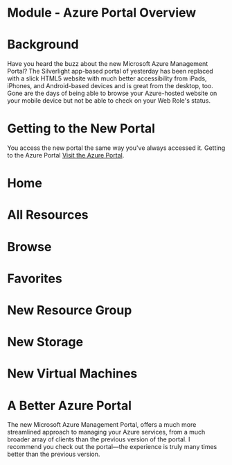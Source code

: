 # Module - Azure Portal Overview
# Background
Have you heard the buzz about the new Microsoft Azure Management Portal? The Silverlight app-based portal of yesterday has been replaced with a slick HTML5 website with much better accessibility from iPads, iPhones, and Android-based devices and is great from the desktop, too. Gone are the days of being able to browse your Azure-hosted website on your mobile device but not be able to check on your Web Role's status.

# Getting to the New Portal
You access the new portal the same way you've always accessed it.
Getting to the Azure Portal [Visit the Azure Portal](https://pages.github.com/).

# Home
# All Resources
# Browse
# Favorites
# New Resource Group
# New Storage
# New Virtual Machines
# A Better Azure Portal
The new Microsoft Azure Management Portal, offers a much more streamlined approach to managing your Azure services, from a much broader array of clients than the previous version of the portal. I recommend you check out the portal—the experience is truly many times better than the previous version.
